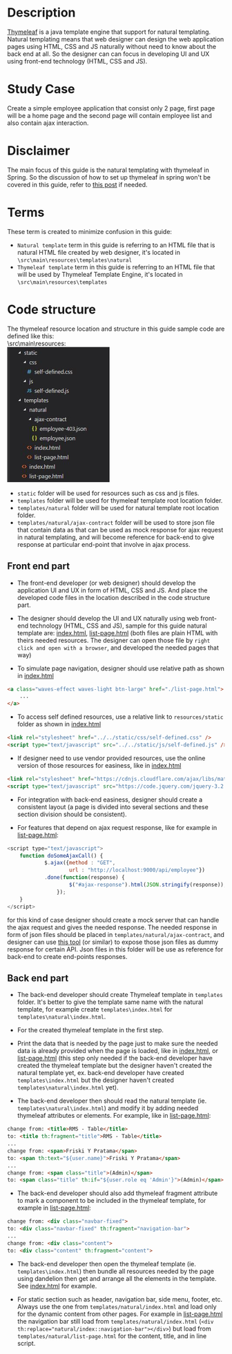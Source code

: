 # Description #
[Thymeleaf](http://www.thymeleaf.org/) is a java template engine that support for natural templating. Natural templating means that web designer can design the web application pages using HTML, CSS and JS naturally without need to know about the back end at all. So the designer can can focus in developing UI and UX using front-end technology (HTML, CSS and JS).

# Study Case #
Create a simple employee application that consist only 2 page, first page will be a home page and the second page will contain employee list and also contain ajax interaction.

# Disclaimer #
The main focus of this guide is the natural templating with thymeleaf in Spring. So the discussion of how to set up thymeleaf in spring won't be covered in this guide, refer to [this post](https://www.mkyong.com/spring-boot/spring-boot-hello-world-example-thymeleaf/) if needed.  

# Terms #
These term is created to minimize confusion in this guide:
- `Natural template` term in this guide is referring to an HTML file that is natural HTML file created by web designer, it's located in `\src\main\resources\templates\natural` 
- `Thymeleaf template` term in this guide is referring to an HTML file that will be used by Thymeleaf Template Engine, it's located in `\src\main\resources\templates`


# Code structure #
The thymeleaf resource location and structure in this guide sample code are defined like this:    
\src\main\resources:  
![alt text](https://raw.githubusercontent.com/erikfarhanmalik/thymeleaf-natural-templating/master/screenshot/file-structure.JPG)

- `static` folder will be used for resources such as css and js files.
- `templates` folder will be used for thymeleaf template root location folder.
- `templates/natural` folder will be used for natural template root location folder.
- `templates/natural/ajax-contract` folder will be used to store json file that contain data as that can be used as mock response for ajax request in natural templating, and will become reference for back-end to give response at particular end-point that involve in ajax process.

## Front end part ##
- The front-end developer (or web designer) should develop the application UI and UX in form of HTML, CSS and JS. And place the developed code files in the location described in the code structure part. 

- The designer should develop the UI and UX naturally using web front-end technology (HTML, CSS and JS), sample for this guide natural template are: [index.html](https://github.com/erikfarhanmalik/thymeleaf-natural-templating/blob/fisrt-stage/src/main/resources/templates/natural/index.html), [list-page.html](https://github.com/erikfarhanmalik/thymeleaf-natural-templating/blob/fisrt-stage/src/main/resources/templates/natural/list-page.html) (both files are plain HTML with theirs needed resources. The designer can open those file by `right click and open with a browser`, and developed the needed pages that way)

- To simulate page navigation, designer should use relative path as shown in [index.html](https://github.com/erikfarhanmalik/thymeleaf-natural-templating/blob/fisrt-stage/src/main/resources/templates/natural/index.html)

```html
<a class="waves-effect waves-light btn-large" href="./list-page.html">
	...
</a>
```
 
- To access self defined resources, use a relative link to `resources/static` folder as shown in [index.html](https://github.com/erikfarhanmalik/thymeleaf-natural-templating/blob/fisrt-stage/src/main/resources/templates/natural/index.html)

```html
<link rel="stylesheet" href="../../static/css/self-defined.css" />
<script type="text/javascript" src="../../static/js/self-defined.js" />
```

- If designer need to use vendor provided resources, use the online version of those resources for easiness, like in [index.html](https://github.com/erikfarhanmalik/thymeleaf-natural-templating/blob/fisrt-stage/src/main/resources/templates/natural/index.html)

```html
<link rel="stylesheet" href="https://cdnjs.cloudflare.com/ajax/libs/materialize/0.100.2/css/materialize.min.css" />
<script type="text/javascript" src="https://code.jquery.com/jquery-3.2.1.js"></script>
```

- For integration with back-end easiness, designer should create a consistent layout (a page is divided into several sections and these section division should be consistent).   

- For features that depend on ajax request response, like for example in [list-page.html](https://github.com/erikfarhanmalik/thymeleaf-natural-templating/blob/master/src/main/resources/templates/natural/list-page.html):  

```javascript
<script type="text/javascript">
	function doSomeAjaxCall() {
			$.ajax({method : "GET",
					url : "http://localhost:9000/api/employee"})
			.done(function(response) {
					$("#ajax-response").html(JSON.stringify(response));
				});
	}
</script>
```
for this kind of case designer should create a mock server that can handle the ajax request and gives the needed response. The needed response in form of json files should be placed in `templates/natural/ajax-contract`, and designer can use [this tool](https://github.com/erikfarhanmalik/rest-api-dummy) (or similar) to expose those json files as dummy response for certain API. Json files in this folder will be use as reference for back-end to create end-points responses.

## Back end part ##
- The back-end developer should create Thymeleaf template in `templates` folder. It's better to give the template same name with the natural template, for example create `templates\index.html` for `templates\natural\index.html`.

- For the created thymeleaf template in the first step.

- Print the data that is needed by the page just to make sure the needed data is already provided when the page is loaded, like in [index.html](https://github.com/erikfarhanmalik/thymeleaf-natural-templating/blob/fisrt-stage/src/main/resources/templates/index.html), or [list-page.html](https://github.com/erikfarhanmalik/thymeleaf-natural-templating/blob/fisrt-stage/src/main/resources/templates/list-page.html) (this step only needed if the back-end developer have created the thymeleaf template but the designer haven't created the natural template yet, ex. back-end developer have created `templates\index.html` but the designer haven't created `templates\natural\index.html` yet).

- The back-end developer then should read the natural template (ie. `templates\natural\index.html`) and modify it by adding needed thymeleaf attributes or elements. For example, like in [list-page.html](https://github.com/erikfarhanmalik/thymeleaf-natural-templating/blob/master/src/main/resources/templates/natural/list-page.html):

```html
change from: <title>RMS - Table</title>
to: <title th:fragment="title">RMS - Table</title>
...
change from: <span>Friski Y Pratama</span>
to: <span th:text="${user.name}">Friski Y Pratama</span>
...
change from: <span class="title">(Admin)</span>
to: <span class="title" th:if="${user.role eq 'Admin'}">(Admin)</span>
```

- The back-end developer should also add thymeleaf fragment attribute to mark a component to be included in the thymeleaf template, for example in [list-page.html](https://github.com/erikfarhanmalik/thymeleaf-natural-templating/blob/master/src/main/resources/templates/natural/list-page.html):

```html
change from: <div class="navbar-fixed">
to: <div class="navbar-fixed" th:fragment="navigation-bar">
...
change from: <div class="content">
to: <div class="content" th:fragment="content">
```

- The back-end developer then open the thymeleaf template (ie. `templates\index.html`) then bundle all resources needed by the page using dandelion then get and arrange all the elements in the template. See [index.html](https://github.com/erikfarhanmalik/thymeleaf-natural-templating/blob/master/src/main/resources/templates/index.html) for example.

- For static section such as header, navigation bar, side menu, footer, etc. Always use the one from `templates/natural/index.html` and load only for the dynamic content from other pages. For example in [list-page.html](https://github.com/erikfarhanmalik/thymeleaf-natural-templating/blob/master/src/main/resources/templates/list-page.html) the navigation bar still load from `templates/natural/index.html` (`<div th:replace="natural/index::navigation-bar"></div>`) but load from `templates/natural/list-page.html` for the content, title, and in line script.